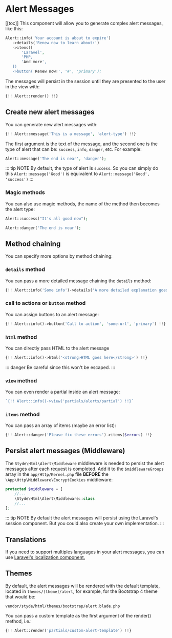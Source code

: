 # Alert Messages
[[toc]]
This component will allow you to generate complex alert messages, like this:

 ```php
Alert::info('Your account is about to expire')
    ->details('Renew now to learn about:')
    ->items([
        'Laravel',
        'PHP,
        'And more',
    ])
    ->button('Renew now!', '#', 'primary');
```

The messages will persist in the session until they are presented to the user in the view with:
```php
{!! Alert::render() !!}
```
## Create new alert messages

You can generate new alert messages with:
```php
{!! Alert::message('This is a message', 'alert-type') !!}
```
The first argument is the text of the message, and the second one is the type of alert that can be: `success`, `info`, `danger`, etc. For example:

```php
Alert::message('The end is near', 'danger');
```
::: tip NOTE
By default, the type of alert is `success`. So you can simply do this `Alert::message('Good')` is equivalent to `Alert::message('Good', 'success')`
:::
### Magic methods
You can also use magic methods, the name of the method then becomes the alert type:

```php
Alert::success("It's all good now");

Alert::danger('The end is near');
```

## Method chaining

You can specify more options by method chaining:

### `details` method

You can pass a more detailed message chaining the `details` method:
```php
{!! Alert::info('Some info')->details('A more detailed explanation goes here') !!}
```

### call to actions or `button` method

You can assign buttons to an alert message:
```php
{!! Alert::info()->button('Call to action', 'some-url', 'primary') !!}
```
### `html` method

You can directly pass HTML to the alert message
```php
{!! Alert::info()->html('<strong>HTML goes here</strong>') !!}
```
::: danger
Be careful since this won't be escaped.
:::
### `view` method

You can even render a partial inside an alert message:
```php
`{!! Alert::info()->view('partials/alerts/partial') !!}`
```
### `items` method

You can pass an array of items (maybe an error list):
```php
{!! Alert::danger('Please fix these errors')->items($errors) !!}
```
## Persist alert messages (Middleware)
The `Styde\Html\Alert\Middleware` middleware is needed to persist the alert messages after each request is completed. Add it to the `$middlewareGroups` array in the `app/Http/Kernel.php` file **BEFORE** the `\App\Http\Middleware\EncryptCookies` middleware:

```php
protected $middleware = [
    //...
    \Styde\Html\Alert\Middleware::class
    //...
];
```
::: tip NOTE
By default the alert messages will persist using the Laravel's session component. But you could also create your own implementation.
:::

## Translations

If you need to support multiples languages in your alert messages, you can use [Laravel's localization component.](https://laravel.com/docs/localization)

## Themes

By default, the alert messages will be rendered with the default template, located in `themes/[theme]/alert`, for example, for the Bootstrap 4 theme that would be:

`vendor/styde/html/themes/bootstrap/alert.blade.php`

You can pass a custom template as the first argument of the render() method, i.e.:
```php
{!! Alert::render('partials/custom-alert-template') !!}
```
